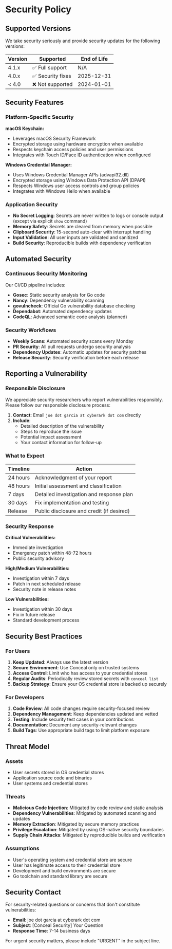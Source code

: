 # Security Policy

## Supported Versions

We take security seriously and provide security updates for the following versions:

| Version | Supported          | End of Life |
| ------- | ------------------ | ----------- |
| 4.1.x   | ✅ Full support    | N/A         |
| 4.0.x   | ✅ Security fixes  | 2025-12-31  |
| < 4.0   | ❌ Not supported   | 2024-01-01  |

## Security Features

### Platform-Specific Security

**macOS Keychain:**
- Leverages macOS Security Framework
- Encrypted storage using hardware encryption when available
- Respects keychain access policies and user permissions
- Integrates with Touch ID/Face ID authentication when configured

**Windows Credential Manager:**
- Uses Windows Credential Manager APIs (advapi32.dll)
- Encrypted storage using Windows Data Protection API (DPAPI)
- Respects Windows user access controls and group policies
- Integrates with Windows Hello when available

### Application Security

- **No Secret Logging**: Secrets are never written to logs or console output (except via explicit `show` command)
- **Memory Safety**: Secrets are cleared from memory when possible
- **Clipboard Security**: 15-second auto-clear with interrupt handling
- **Input Validation**: All user inputs are validated and sanitized
- **Build Security**: Reproducible builds with dependency verification

## Automated Security

### Continuous Security Monitoring

Our CI/CD pipeline includes:

- **Gosec**: Static security analysis for Go code
- **Nancy**: Dependency vulnerability scanning  
- **govulncheck**: Official Go vulnerability database checking
- **Dependabot**: Automated dependency updates
- **CodeQL**: Advanced semantic code analysis (planned)

### Security Workflows

- **Weekly Scans**: Automated security scans every Monday
- **PR Security**: All pull requests undergo security analysis
- **Dependency Updates**: Automatic updates for security patches
- **Release Security**: Security verification before each release

## Reporting a Vulnerability

### Responsible Disclosure

We appreciate security researchers who report vulnerabilities responsibly. Please follow our responsible disclosure process:

1. **Contact**: Email `joe dot garcia at cyberark dot com` directly
2. **Include**:
   - Detailed description of the vulnerability
   - Steps to reproduce the issue
   - Potential impact assessment
   - Your contact information for follow-up

### What to Expect

| Timeline | Action |
|----------|---------|
| 24 hours | Acknowledgment of your report |
| 48 hours | Initial assessment and classification |
| 7 days   | Detailed investigation and response plan |
| 30 days  | Fix implementation and testing |
| Release  | Public disclosure and credit (if desired) |

### Security Response

**Critical Vulnerabilities:**
- Immediate investigation
- Emergency patch within 48-72 hours
- Public security advisory

**High/Medium Vulnerabilities:**
- Investigation within 7 days
- Patch in next scheduled release
- Security note in release notes

**Low Vulnerabilities:**
- Investigation within 30 days
- Fix in future release
- Standard development process

## Security Best Practices

### For Users

1. **Keep Updated**: Always use the latest version
2. **Secure Environment**: Use Conceal only on trusted systems
3. **Access Control**: Limit who has access to your credential stores
4. **Regular Audits**: Periodically review stored secrets with `conceal list`
5. **Backup Strategy**: Ensure your OS credential store is backed up securely

### For Developers

1. **Code Review**: All code changes require security-focused review
2. **Dependency Management**: Keep dependencies updated and vetted
3. **Testing**: Include security test cases in your contributions
4. **Documentation**: Document any security-relevant changes
5. **Build Tags**: Use appropriate build tags to limit platform exposure

## Threat Model

### Assets
- User secrets stored in OS credential stores
- Application source code and binaries
- User systems and credential stores

### Threats
- **Malicious Code Injection**: Mitigated by code review and static analysis
- **Dependency Vulnerabilities**: Mitigated by automated scanning and updates
- **Memory Extraction**: Mitigated by secure memory practices
- **Privilege Escalation**: Mitigated by using OS-native security boundaries
- **Supply Chain Attacks**: Mitigated by reproducible builds and verification

### Assumptions
- User's operating system and credential store are secure
- User has legitimate access to their credential store
- Development and build environments are secure
- Go toolchain and standard library are secure

## Security Contact

For security-related questions or concerns that don't constitute vulnerabilities:

- **Email**: joe dot garcia at cyberark dot com  
- **Subject**: [Conceal Security] Your Question
- **Response Time**: 7-14 business days

For urgent security matters, please include "URGENT" in the subject line.
